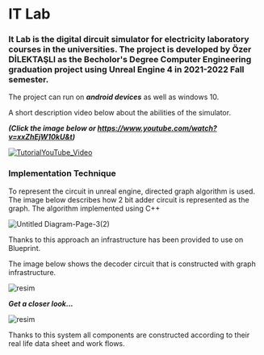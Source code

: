 # IT Lab

### It Lab is the digital dircuit simulator for electricity laboratory courses in the universities. The project is developed by Özer DİLEKTAŞLI as the Becholor's Degree Computer Engineering graduation project using Unreal Engine 4 in 2021-2022 Fall semester.

The project can run on **_android devices_** as well as windows 10.

A short description video below about the abilities of the simulator.

**_(Click the image below or https://www.youtube.com/watch?v=xxZhEjW10kU&t)_**

[![TutorialYouTube_Video](https://user-images.githubusercontent.com/61044813/158031229-391ae48f-29cc-44ec-83aa-4343c00c6d5b.png)](https://www.youtube.com/watch?v=xxZhEjW10kU&t)

### Implementation Technique

To represent the circuit in unreal engine, directed graph algorithm is used.
The image below describes how 2 bit adder circuit is represented as the graph.
The algorithm implemented using C++


![Untitled Diagram-Page-3(2)](https://user-images.githubusercontent.com/61044813/158031785-6bf018a9-c5a2-4619-8957-d0bd96d53907.jpg)

Thanks to this approach an infrastructure has been provided to use on Blueprint.

The image below shows the decoder circuit that is constructed with graph infrastructure.

![resim](https://user-images.githubusercontent.com/61044813/158032423-92bdf390-8983-48a0-b539-a64243c28603.png)

**_Get a closer look..._**

![resim](https://user-images.githubusercontent.com/61044813/158032446-f3113005-ab32-4005-b196-b2bda1d3cbba.png)

Thanks to this system all components are constructed according to their real life data sheet and work flows.
